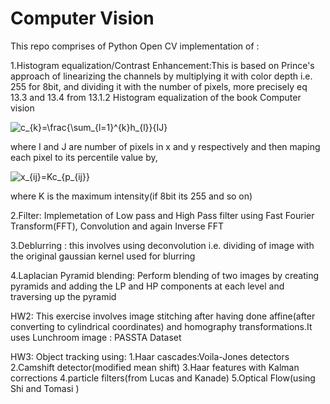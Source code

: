 # Computer Vision

This repo comprises of Python Open CV implementation of :

1.Histogram equalization/Contrast Enhancement:This is based on Prince's approach of linearizing the channels by multiplying
it with color depth i.e. 255 for 8bit, and dividing it with the number of pixels, more precisely eq 13.3 and 13.4 from 13.1.2 Histogram equalization of the book Computer vision

<img src="https://latex.codecogs.com/gif.latex?c_{k}=\frac{\sum_{l=1}^{k}h_{l}}{IJ}" title="c_{k}=\frac{\sum_{l=1}^{k}h_{l}}{IJ}" />

where I and J are number of pixels in x and y respectively
and then maping each pixel to its percentile value by,

<img src="https://latex.codecogs.com/gif.latex?x_{ij}=Kc_{p_{ij}}" title="x_{ij}=Kc_{p_{ij}}" />

where K is the maximum intensity(if 8bit its 255 and so on)


2.Filter: Implemetation of Low pass and High Pass filter using Fast Fourier Transform(FFT), Convolution and again Inverse FFT

3.Deblurring : this involves using deconvolution i.e. dividing of image with the original gaussian kernel used for blurring

4.Laplacian Pyramid blending: Perform blending of two images by creating pyramids and adding the LP and HP components at each level and traversing up the pyramid

HW2:
This exercise involves image stitching after having done affine(after converting to cylindrical coordinates) and homography transformations.It uses Lunchroom image : PASSTA Dataset

HW3:
Object tracking using:
1.Haar cascades:Voila-Jones detectors
2.Camshift detector(modified mean shift)
3.Haar features with Kalman corrections
4.particle filters(from Lucas and Kanade)
5.Optical Flow(using Shi and Tomasi )

